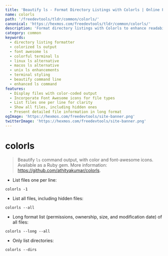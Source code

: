 ```yaml
---
title: 'Beautify ls - Format Directory Listings with Colorls | Online Free DevTools by Hexmos'
name: colorls
path: '/freedevtools/tldr/common/colorls/'
canonical: 'https://hexmos.com/freedevtools/tldr/common/colorls/'
description: 'Format directory listings with Colorls to enhance readability, offering colorful output and Font Awesome icons. Free online tool, no registration required.'
category: common
keywords:
  - directory listing formatter
  - colorized ls output
  - font awesome ls
  - colorful terminal ls
  - linux ls alternative
  - macos ls alternative
  - unix ls enhancements
  - terminal styling
  - beautify command line
  - enhanced ls command
features:
  - Display files with color-coded output
  - Incorporate Font Awesome icons for file types
  - List files one per line for clarity
  - Show all files, including hidden ones
  - Present detailed file information in long format
ogImage: 'https://hexmos.com/freedevtools/site-banner.png'
twitterImage: 'https://hexmos.com/freedevtools/site-banner.png'
---
```


# colorls

> Beautify `ls` command output, with color and font-awesome icons. Available as a Ruby gem.
> More information: <https://github.com/athityakumar/colorls>.

- List files one per line:

`colorls -1`

- List all files, including hidden files:

`colorls --all`

- Long format list (permissions, ownership, size, and modification date) of all files:

`colorls --long --all`

- Only list directories:

`colorls --dirs`
